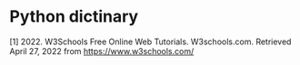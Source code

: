 # Python dictinary
[1]
2022. W3Schools Free Online Web Tutorials. W3schools.com. Retrieved April 27, 2022 from https://www.w3schools.com/
‌
